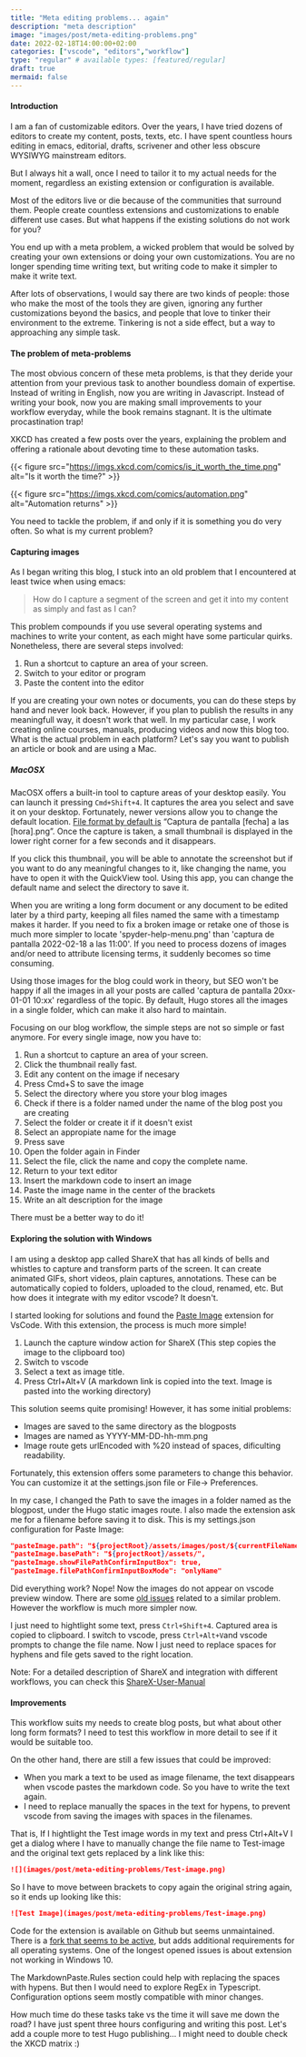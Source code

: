 ```yaml
---
title: "Meta editing problems... again"
description: "meta description"
image: "images/post/meta-editing-problems.png"
date: 2022-02-18T14:00:00+02:00
categories: ["vscode", "editors","workflow"]
type: "regular" # available types: [featured/regular]
draft: true
mermaid: false
---
```


#### Introduction

I am a fan of customizable editors. Over the years, I have tried dozens of editors to create my content, posts, texts, etc. I have spent countless hours editing in emacs, editorial, drafts, scrivener and other less obscure WYSIWYG mainstream editors.

But I always hit a wall, once I need to tailor it to my actual needs for the moment, regardless an existing extension or configuration is available.

Most of the editors live or die because of the communities that surround them. People create countless extensions and customizations to enable different use cases. But what happens if the existing solutions do not work for you? 

You end up with a meta problem, a wicked problem that would be solved by creating your own extensions or doing your own customizations. You are no longer spending time writing text, but writing code to make it simpler to make it write text.

After lots of observations, I would say there are two kinds of people: those who make the most of the tools they are given, ignoring any further customizations beyond the basics, and people that love to tinker their environment to the extreme. Tinkering is not a side effect, but a way to approaching any simple task.

#### The problem of meta-problems

The most obvious concern of these meta problems, is that they deride your attention from your previous task to another boundless domain of expertise. Instead of writing in English, now you are writing in Javascript. Instead of writing your book, now you are making small improvements to your workflow everyday, while the book remains stagnant. It is the ultimate procastination trap!

XKCD has created a few posts over the years, explaining the problem and offering a rationale about devoting time to these automation tasks.

{{< figure src="https://imgs.xkcd.com/comics/is_it_worth_the_time.png" alt="Is it worth the time?" >}}

{{< figure src="https://imgs.xkcd.com/comics/automation.png" alt="Automation returns" >}}

You need to tackle the problem, if and only if it is something you do very often. So what is my current problem?

#### Capturing images

As I began writing this blog, I stuck into an old problem that I encountered at least twice when using emacs:

> How do I capture a segment of the screen and get it into my content as simply and fast as I can?

This problem compounds if you use several operating systems and machines to write your content, as each might have some particular quirks. Nonetheless, there are several steps involved:

1. Run a shortcut to capture an area of your screen.
2. Switch to your editor or program
3. Paste the content into the editor

If you are creating your own notes or documents, you can do these steps by hand and never look back. However, if you plan to publish the results in any meaningfull way, it doesn't work that well. In my particular case, I work creating online courses, manuals, producing videos and now this blog too. What is the actual problem in each platform? Let's say you want to publish an article or book and are using a Mac.

##### MacOSX
MacOSX offers a built-in tool to capture areas of your desktop easily. You can launch it pressing `Cmd+Shift+4`. It captures the area you select and save it on your desktop. Fortunately, newer versions allow you to change the default location. [File format by default is](https://support.apple.com/es-es/HT201361) “Captura de pantalla [fecha] a las [hora].png”. Once the capture is taken, a small thumbnail is displayed in the lower right corner for a few seconds and it disappears.

If you click this thumbnail, you will be able to annotate the screenshot but if you want to do any meaningful changes to it, like changing the name, you have to open it with the QuickView tool. Using this app, you can change the default name and select the directory to save it.

When you are writing a long form document or any document to be edited later by a third party, keeping all files named the same with a timestamp makes it harder. If you need to fix a broken image or retake one of those is much more simpler to locate 'spyder-help-menu.png' than 'captura de pantalla 2022-02-18 a las 11:00'. If you need to process dozens of images and/or need to attribute licensing terms, it suddenly becomes so time consuming.

Using those images for the blog could work in theory, but SEO won't be happy if all the images in all your posts are called 'captura de pantalla 20xx-01-01 10:xx' regardless of the topic. By default, Hugo stores all the images in a single folder, which can make it also hard to maintain.

Focusing on our blog workflow, the simple steps are not so simple or fast anymore. For every single image, now you have to:

1. Run a shortcut to capture an area of your screen.
2. Click the thumbnail really fast.
3. Edit any content on the image if necesary
4. Press Cmd+S to save the image
5. Select the directory where you store your blog images
6. Check if there is a folder named under the name of the blog post you are creating
7. Select the folder or create it if it doesn't exist
8. Select an appropiate name for the image
9. Press save
10. Open the folder again in Finder
11. Select the file, click the name and copy the complete name.
12. Return to your text editor
13. Insert the markdown code to insert an image
14. Paste the image name in the center of the brackets
15. Write an alt description for the image

There must be a better way to do it!

#### Exploring the solution with Windows

I am using a desktop app called ShareX that has all kinds of bells and whistles to capture and transform parts of the screen. It can create animated GIFs, short videos, plain captures, annotations. These can be automatically copied to folders, uploaded to the cloud, renamed, etc. But how does it integrate with my editor vscode? It doesn't.

I started looking for solutions and found the [Paste Image](https://marketplace.visualstudio.com/items?itemName=mushan.vscode-paste-image) extension for VsCode. With this extension, the process is much more simple!

1. Launch the capture window action for ShareX (This step copies the image to the clipboard too)
2. Switch to vscode
3. Select a text as image title.
4. Press Ctrl+Alt+V (A markdown link is copied into the text. Image is pasted into the working directory)

This solution seems quite promising! However, it has some initial problems:

- Images are saved to the same directory as the blogposts
- Images are named as YYYY-MM-DD-hh-mm.png
- Image route gets urlEncoded with %20 instead of spaces, dificulting readability.

Fortunately, this extension offers some parameters to change this behavior. You can customize it at the settings.json file or File-> Preferences.

In my case, I changed the Path to save the images in a folder named as the blogpost, under the Hugo static images route. I also made the extension ask me for a filename before saving it to disk. This is my settings.json configuration for Paste Image:

```json
"pasteImage.path": "${projectRoot}/assets/images/post/${currentFileNameWithoutExt}",
"pasteImage.basePath": "${projectRoot}/assets/",
"pasteImage.showFilePathConfirmInputBox": true,
"pasteImage.filePathConfirmInputBoxMode": "onlyName"
```

Did everything work? Nope! Now the images do not appear on vscode preview window. There are some [old issues](https://github.com/microsoft/vscode/issues/84728) related to a similar problem. However the workflow is much more simpler now.

I just need to hightlight some text, press `Ctrl+Shift+4`. Captured area is copied to clipboard. I switch to vscode, press `Ctrl+Alt+V`and vscode prompts to change the file name. Now I just need to replace spaces for hyphens and file gets saved to the right location.

Note: For a detailed description of ShareX and integration with different workflows, you can check this [ShareX-User-Manual](https://anacondapython.gitbooks.io/sharex-user-manual/content/)

#### Improvements

This workflow suits my needs to create blog posts, but what about other long form formats? I need to test this workflow in more detail to see if it would be suitable too.

On the other hand, there are still a few issues that could be improved:

- When you mark a text to be used as image filename, the text disappears when vscode pastes the markdown code. So you have to write the text again.
- I need to replace manually the spaces in the text for hypens, to prevent vscode from saving the images with spaces in the filenames.

That is, If I hightlight the Test image words in my text and press Ctrl+Alt+V I get a dialog where I have to manually change the file name to Test-image and the original text gets replaced by a link like this:

```markdown
![](images/post/meta-editing-problems/Test-image.png)
```

So I have to move between brackets to copy again the original string again, so it ends up looking like this:

```markdown
![Test Image](images/post/meta-editing-problems/Test-image.png)
```

Code for the extension is available on Github but seems unmaintained. There is a [fork that seems to be active](https://github.com/telesoho/vscode-markdown-paste-image), but adds additional requirements for all operating systems. One of the longest opened issues is about extension not working in Windows 10.

The MarkdownPaste.Rules section could help with replacing the spaces with hypens. But then I would need to explore RegEx in Typescript. Configuration options seem mostly compatible with minor changes.

How much time do these tasks take vs the time it will save me down the road? I have just spent three hours configuring and writing this post. Let's add a couple more to test Hugo publishing... I might need to double check the XKCD matrix :)


